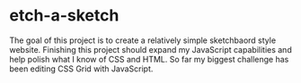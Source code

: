 # etch-a-sketch

The goal of this project is to create a relatively simple sketchbaord style website. Finishing this project should expand my JavaScript capabilities and help polish what I know of CSS and HTML. So far my biggest challenge has been editing CSS Grid with JavaScript.